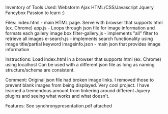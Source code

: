 Inventory of Tools Used:
Webstorm
Ajax
HTML/CSS/Javascript
Jquery
Fancybox
Passion to learn :)


Files:
index.html - main HTML page. Serve with browser that supports html (ex. Chrome)
app.js - Loops through json file for image information and formats each gallery image box
filter-gallery.js - implements "all" filter to retrieve all images
e-search.js - implements search functionality using image title/partial keyword
imageinfo.json - main json that provides image information


Instructions:
Load index.html in a browser that supports html (ex. Chrome) using localhost
Can be used with a different json file as long as naming structure/schema are consistent.

Comment:
Original json file had broken image links. I removed those to prevent blank images from being displayed.
Very cool project. I have learned a tremendous amount from tinkering around different Jquery plugins and seeing what works and what doesn't.

Features:
See synchronypresentation.pdf attached